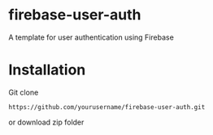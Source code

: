 # firebase-user-auth
A template for user authentication using Firebase

# Installation
Git clone
```
https://github.com/yourusername/firebase-user-auth.git
```
or
download zip folder
